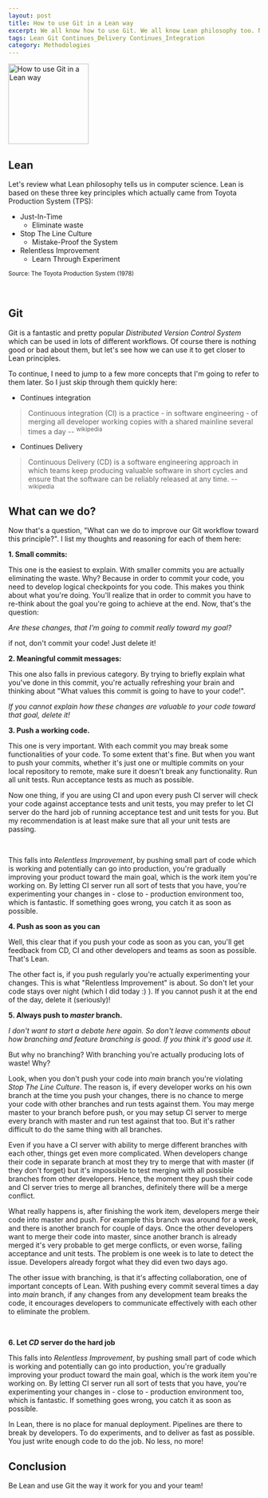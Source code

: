 ```yaml
---
layout: post
title: How to use Git in a Lean way
excerpt: We all know how to use Git. We all know Lean philosophy too. Now the question is "Do we use Git toward Lean philosophy?"
tags: Lean Git Continues_Delivery Continues_Integration
category: Methodologies
---
```


<img src="{{ site.url }}/img/git-logo.png" width="161" alt="How to use Git in a Lean way" title="How to use Git in a Lean way" />

## Lean

Let's review what Lean philosophy tells us in computer science. Lean is based on these three key principles which actually came from Toyota Production System (TPS): 

* Just-In-Time
    + Eliminate waste
* Stop The Line Culture
    + Mistake-Proof the System
* Relentless Improvement
    + Learn Through Experiment

<sup>Source: The Toyota Production System (1978)</sup>

<div class="ads"> 
    <ins class="adsbygoogle" style="display:block" data-ad-client="ca-pub-5768423765640512" data-ad-slot="4587256441" data-ad-format="rectangle"></ins> 
</div> 
<script> (adsbygoogle = window.adsbygoogle || []).push({}); </script>
<br />

## Git

Git is a fantastic and pretty popular *Distributed Version Control System* which can be used in lots of different workflows. Of course there is nothing good or bad about them, but let's see how we can use it to get closer to Lean principles.

To continue, I need to jump to a few more concepts that I'm going to refer to them later. So I just skip through them quickly here:

* Continues integration

> Continuous integration (CI) is a practice - in software engineering - of merging all developer working copies with a shared mainline several times a day -- <sup>wikipedia</sup>

* Continues Delivery

> Continuous Delivery (CD) is a software engineering approach in which teams keep producing valuable software in short cycles and ensure that the software can be reliably released at any time. -- <sup>wikipedia</sup>

## What can we do?

Now that's a question, "What can we do to improve our Git workflow toward this principle?". I list my thoughts and reasoning for each of them here:

**1. Small commits:**

This one is the easiest to explain. With smaller commits you are actually eliminating the waste. Why? Because in order to commit your code, you need to develop logical checkpoints for you code. This makes you think about what you're doing. You'll realize that in order to commit you have to re-think about the goal you're going to achieve at the end. Now, that's the question: 

*Are these changes, that I'm going to commit really toward my goal?*

if not, don't commit your code! Just delete it!

**2. Meaningful commit messages:**

This one also falls in previous category. By trying to briefly explain what you've done in this commit, you're actually refreshing your brain and thinking about "What values this commit is going to have to your code!".

*If you cannot explain how these changes are valuable to your code toward that goal, delete it!*

**3. Push a working code.**

This one is very important. With each commit you may break some functionalities of your code. To some extent that's fine. But when you want to push your commits, whether it's just one or multiple commits on your local repository to remote, make sure it doesn't break any functionality. Run all unit tests. Run acceptance tests as much as possible.

Now one thing, if you are using CI and upon every push CI server will check your code against acceptance tests and unit tests, you may prefer to let CI server do the hard job of running acceptance test and unit tests for you. But my recommendation is at least make sure that all your unit tests are passing.

<div class="ads"> 
    <ins class="adsbygoogle" style="display:block" data-ad-client="ca-pub-5768423765640512" data-ad-slot="4587256441" data-ad-format="horizontal"></ins> 
</div> 
<script> (adsbygoogle = window.adsbygoogle || []).push({}); </script>
<br />

This falls into *Relentless Improvement*, by pushing small part of code which is working and potentially can go into production, you're gradually improving your product toward the main goal, which is the work item you're working on. By letting CI server run all sort of tests that you have, you're experimenting your changes in - close to - production environment too, which is fantastic. If something goes wrong, you catch it as soon as possible.

**4. Push as soon as you can**

Well, this clear that if you push your code as soon as you can, you'll get feedback from CD, CI and other developers and teams as soon as possible. That's Lean.

The other fact is, if you push regularly you're actually experimenting your changes. This is  what "Relentless Improvement" is about. So don't let your code stays over night (which I did today :) ). If you cannot push it at the end of the day, delete it (seriously)!

**5. Always push to *master* branch.**

*I don't want to start a debate here again. So don't leave comments about how branching and feature branching is good. If you think it's good use it.*

But why no branching? With branching you're actually producing lots of waste! Why?

Look, when you don't push your code into *main* branch you're violating *Stop The Line Culture*. The reason is, if every developer works on his own branch at the time you push your changes, there is no chance to merge your code with other branches and run tests against them. You may merge master to your branch before push, or you may setup CI server to merge every branch with master and run test against that too. But it's rather difficult to do the same thing with all branches.

Even if you have a CI server with ability to merge different branches with each other, things get even more complicated. When developers change their code in separate branch at most they try to merge that with master (if they don't forget) but it's impossible to test merging with all possible branches from other developers. Hence, the moment they push their code and CI server tries to merge all branches, definitely there will be a merge conflict.

What really happens is, after finishing the work item, developers merge their code into master and push. For example this branch was around for a week, and there is another branch for couple of days. Once the other developers want to merge their code into master, since another branch is already merged it's very probable to get merge conflicts, or even worse, failing acceptance and unit tests. The problem is one week is to late to detect the issue. Developers already forgot what they did even two days ago.

The other issue with branching, is that it's affecting collaboration, one of important concepts of Lean. With pushing every commit several times a day into *main* branch, if any changes from any development team breaks the code, it encourages developers to communicate effectively with each other to eliminate the problem.

<div class="ads"> 
    <ins class="adsbygoogle" style="display:block" data-ad-client="ca-pub-5768423765640512" data-ad-slot="4587256441" data-ad-format="horizontal"></ins> 
</div> 
<script> (adsbygoogle = window.adsbygoogle || []).push({}); </script>
<br />

**6. Let *CD* server do the hard job**

This falls into *Relentless Improvement*, by pushing small part of code which is working and potentially can go into production, you're gradually improving your product toward the main goal, which is the work item you're working on. By letting CI server run all sort of tests that you have, you're experimenting your changes in - close to - production environment too, which is fantastic. If something goes wrong, you catch it as soon as possible.

In Lean, there is no place for manual deployment. Pipelines are there to break by developers. To do experiments, and to deliver as fast as possible. You just write enough code to do the job. No less, no more!

## Conclusion

Be Lean and use Git the way it work for you and your team!
